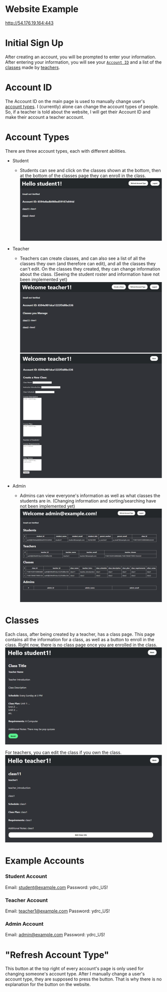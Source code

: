 # Website Example
http://54.176.19.164:443

# Initial Sign Up 
After creating an account, you will be prompted to enter your information. After entering your information, you will see your [`Account ID`](#account-id) and a list of the [classes](#classes) made by [teachers](#account-types).

# Account ID

The Account ID on the main page is used to manually change user's [account types](#account-types). I (currently) alone can change the account types of people. So, if a teacher is told about the website, I will get their Account ID and make their account a teacher account.

# Account Types

There are three account types, each with different abilities.

- Student
  - Students can see and click on the classes shown at the bottom, then at the bottom of the classes page they can enroll in the class.
![Example Student Page](docs/student_page.png)

- Teacher
  - Teachers can create classes, and can also see a list of all the classes they own (and therefore can edit), and all the classes they can't edit. On the classes they created, they can change information about the class. (Seeing the student roster and information have not been implemented yet)
![Example Teacher Page](docs/teacher_page.png)
![Example Class Creation Page](docs/create_a_class.png)

- Admin
  - Admins can view everyone's information as well as what classes the students are in. (Changing information and sorting/searching have not been implemented yet)
![Example Admin Page](docs/admin_page.png)

# Classes

Each class, after being created by a teacher, has a class page. This page contains all the information for a class, as well as a button to enroll in the class. Right now, there is no class page once you are enrolled in the class.
![Example Class Page](docs/class_page.png)

For teachers, you can edit the class if you own the class.
![Example Teacher Class Page](docs/teacher_class_page.png)

# Example Accounts

### Student Account

Email: student@example.com
Password: ydrc_US!

### Teacher Account

Email: teacher1@example.com
Password: ydrc_US!

### Admin Account

Email: admin@example.com
Password: ydrc_US!

# "Refresh Account Type"

This button at the top right of every account's page is only used for changing someone's account type. After I manually change a user's account type, they are supposed to press the button. That is why there is no explanation for the button on the website.
